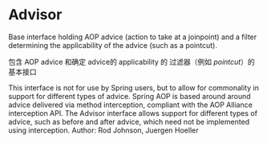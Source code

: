 # Advisor

Base interface holding AOP advice (action to take at a joinpoint) and a filter determining the applicability of the advice (such as a pointcut). 

包含 AOP advice 和确定 advice的 applicability  的 过滤器（例如 *pointcut*）的 基本接口



This interface is not for use by Spring users, but to allow for commonality in support for different types of advice.
Spring AOP is based around around advice delivered via method interception, compliant with the AOP Alliance interception API. The Advisor interface allows support for different types of advice, such as before and after advice, which need not be implemented using interception.
Author:
Rod Johnson, Juergen Hoeller


